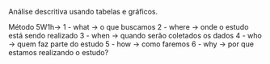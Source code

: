 Análise descritiva usando tabelas e gráficos.

Método 5W1h-> 
1 - what -> o que buscamos
2 - where -> onde o estudo está sendo realizado
3 - when -> quando serão coletados os dados
4 - who -> quem faz parte do estudo
5 - how -> como faremos
6 - why -> por que estamos realizando o estudo?
